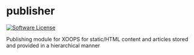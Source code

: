 publisher
=========
[![Software License](https://img.shields.io/badge/license-GPL-brightgreen.svg?style=flat)](LICENSE) 

Publishing module for XOOPS for static/HTML content and articles stored and provided in a hierarchical manner
